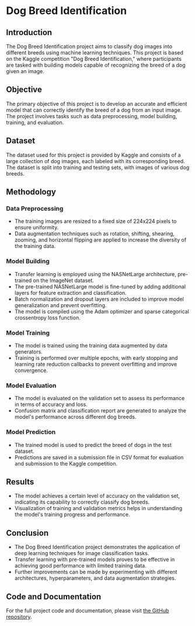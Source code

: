 # Dog Breed Identification

## Introduction
The Dog Breed Identification project aims to classify dog images into different breeds using machine learning techniques. This project is based on the Kaggle competition "Dog Breed Identification," where participants are tasked with building models capable of recognizing the breed of a dog given an image.

## Objective
The primary objective of this project is to develop an accurate and efficient model that can correctly identify the breed of a dog from an input image. The project involves tasks such as data preprocessing, model building, training, and evaluation.

## Dataset
The dataset used for this project is provided by Kaggle and consists of a large collection of dog images, each labeled with its corresponding breed. The dataset is split into training and testing sets, with images of various dog breeds.

## Methodology
### Data Preprocessing
- The training images are resized to a fixed size of 224x224 pixels to ensure uniformity.
- Data augmentation techniques such as rotation, shifting, shearing, zooming, and horizontal flipping are applied to increase the diversity of the training data.

### Model Building
- Transfer learning is employed using the NASNetLarge architecture, pre-trained on the ImageNet dataset.
- The pre-trained NASNetLarge model is fine-tuned by adding additional layers for feature extraction and classification.
- Batch normalization and dropout layers are included to improve model generalization and prevent overfitting.
- The model is compiled using the Adam optimizer and sparse categorical crossentropy loss function.

### Model Training
- The model is trained using the training data augmented by data generators.
- Training is performed over multiple epochs, with early stopping and learning rate reduction callbacks to prevent overfitting and improve convergence.

### Model Evaluation
- The model is evaluated on the validation set to assess its performance in terms of accuracy and loss.
- Confusion matrix and classification report are generated to analyze the model's performance across different dog breeds.

### Model Prediction
- The trained model is used to predict the breed of dogs in the test dataset.
- Predictions are saved in a submission file in CSV format for evaluation and submission to the Kaggle competition.

## Results
- The model achieves a certain level of accuracy on the validation set, indicating its capability to correctly classify dog breeds.
- Visualization of training and validation metrics helps in understanding the model's training progress and performance.

## Conclusion
- The Dog Breed Identification project demonstrates the application of deep learning techniques for image classification tasks.
- Transfer learning with pre-trained models proves to be effective in achieving good performance with limited training data.
- Further improvements can be made by experimenting with different architectures, hyperparameters, and data augmentation strategies.

## Code and Documentation
For the full project code and documentation, please visit [the GitHub repository](https://github.com/Toldblog/Dog-Breed-Identification).

